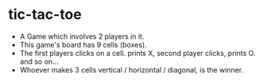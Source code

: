 # tic-tac-toe
- A Game which involves 2 players in it. 
- This game's board has 9 cells (boxes). 
- The first players clicks on a cell. prints X, second player clicks, prints O. and so on...
- Whoever makes 3 cells vertical / horizontal / diagonal, is the winner.
